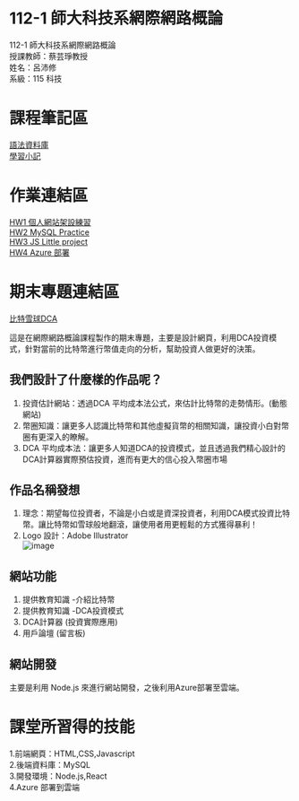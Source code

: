 # 112-1 師大科技系網際網路概論  
112-1 師大科技系網際網路概論  
授課教師：蔡芸琤教授  
姓名：呂沛修  
系級：115 科技  
# 課程筆記區  
[語法資料庫](https://www.w3schools.com/html/html_elements.asp)  
[學習小記](https://docs.google.com/document/d/1xpATTT-CX11CyOIlRsAxHfVrZYkgcenpQyNx5GYPJ-I/edit)
# 作業連結區
[HW1 個人網站架設練習](https://peihsiulu.github.io/HW1/)  
[HW2 MySQL Practice](https://www.youtube.com/watch?v=2WbSfjxPQxo)  
[HW3 JS Little project](https://www.youtube.com/watch?v=gLajjVxaOB0)  
[HW4 Azure 部署](https://www.youtube.com/watch?v=1tTbpAGpUE8)

# 期末專題連結區   
[比特雪球DCA](https://bitcoinwebapp.azurewebsites.net/?fbclid=IwAR1SyaN4RGs1uYxNPvsBm07o9ejUgBRG8inQy8P4uWIF0pdvYwqEqNUL0dM)  

這是在網際網路概論課程製作的期末專題，主要是設計網頁，利用DCA投資模式，針對當前的比特幣進行幣值走向的分析，幫助投資人做更好的決策。
## 我們設計了什麼樣的作品呢？
1. 投資估計網站：透過DCA 平均成本法公式，來估計比特幣的走勢情形。(動態網站)  
2. 幣圈知識：讓更多人認識比特幣和其他虛擬貨幣的相關知識，讓投資小白對幣圈有更深入的瞭解。 
3. DCA 平均成本法：讓更多人知道DCA的投資模式，並且透過我們精心設計的DCA計算器實際預估投資，進而有更大的信心投入幣圈市場  
## 作品名稱發想
1. 理念：期望每位投資者，不論是小白或是資深投資者，利用DCA模式投資比特幣。讓比特幣如雪球般地翻滾，讓使用者用更輕鬆的方式獲得暴利！
2. Logo 設計：Adobe Illustrator  
   ![image](https://github.com/user-attachments/assets/8e415aef-fd8c-4fdd-93c8-064932a92738)
## 網站功能
1. 提供教育知識  -介紹比特幣  
2. 提供教育知識  -DCA投資模式  
3. DCA計算器  (投資實際應用)  
4. 用戶論壇 (留言板)

## 網站開發
主要是利用 Node.js 來進行網站開發，之後利用Azure部署至雲端。  




# 課堂所習得的技能
1.前端網頁：HTML,CSS,Javascript  
2.後端資料庫：MySQL  
3.開發環境：Node.js,React  
4.Azure 部署到雲端  


